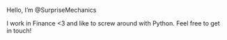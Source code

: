 Hello, I’m @SurpriseMechanics

I work in Finance <3 and like to screw around with Python.
Feel free to get in touch!


<!---
SurpriseMechanics/SurpriseMechanics is a ✨ special ✨ repository because its `README.md` (this file) appears on your GitHub profile.
You can click the Preview link to take a look at your changes.
--->
